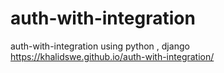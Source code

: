 # auth-with-integration
auth-with-integration using python , django
https://khalidswe.github.io/auth-with-integration/
